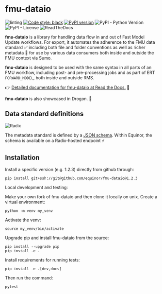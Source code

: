 # fmu-dataio

![linting](https://github.com/equinor/fmu-dataio/workflows/linting/badge.svg)
[![Code style: black](https://img.shields.io/badge/code%20style-black-000000.svg)](https://github.com/python/black)
[![PyPI version](https://badge.fury.io/py/fmu-dataio.svg)](https://badge.fury.io/py/fmu-dataio)
![PyPI - Python Version](https://img.shields.io/pypi/pyversions/fmu-dataio.svg)
![PyPI - License](https://img.shields.io/pypi/l/fmu-dataio.svg)
![ReadTheDocs](https://readthedocs.org/projects/fmu-dataio/badge/?version=latest&style=flat)

**fmu-dataio** is a library for handling data flow in and out of Fast Model Update workflows.
For export, it automates the adherence to the FMU data standard ✅ including both file and folder
conventions as well as richer metadata 🔖 for use by various data consumers both inside and
outside the FMU context via Sumo.

**fmu-dataio** is designed to be used with the same syntax in all parts of an FMU workflow, 
including post- and pre-processing jobs and as part of ERT `FORWARD_MODEL`, both inside and outside RMS.

👉 [Detailed documentation for fmu-dataio at Read the Docs.](https://fmu-dataio.readthedocs.io/en/latest/) 👀

**fmu-dataio** is also showcased in Drogon. 💪

## Data standard definitions
![Radix](https://api.radix.equinor.com/api/v1/applications/fmu-schemas/environments/dev/buildstatus)

The metadata standard is defined by a [JSON schema](https://json-schema.org/). Within Equinor,
the schema is available on a Radix-hosted endpoint ⚡


## Installation

Install a specific version (e.g. 1.2.3) directly from github through:

```console
pip install git+ssh://git@github.com/equinor/fmu-dataio@1.2.3
```

Local development and testing:

Make your own fork of fmu-dataio and then clone it locally on unix.
Create a virtual environment:
```console
python -m venv my_venv
```
Activate the venv: 
```console
source my_venv/bin/activate
```
Upgrade pip and install fmu-dataio from the source:
```console
pip install --upgrade pip
pip install -e .
```
Install requirements for running tests:
```console
pip install -e .[dev,docs]
```
Then run the command:
```console
pytest
```
